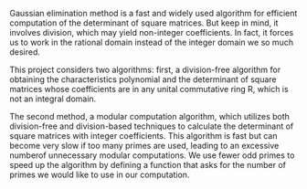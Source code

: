 Gaussian elimination method is a fast and widely used algorithm for efficient computation of the determinant of square matrices. 
But keep in mind, it involves division, which may yield non-integer coefficients. 
In fact, it forces us to work in the rational domain instead of the integer domain we so much desired. 

This project considers two algorithms: first, a division-free algorithm for obtaining the characteristics polynomial and the determinant of 
square matrices whose coefficients are in any unital commutative ring R, which is not an integral domain. 

The second method, a modular computation algorithm, which utilizes both division-free and division-based techniques to calculate the determinant
of square matrices with integer coefficients. This algorithm is fast but can become very slow if too many primes are used,
leading to an excessive numberof unnecessary modular computations. We use fewer odd primes to speed up the algorithm by defining 
a function that asks for the number of primes we would like to use in our computation.
